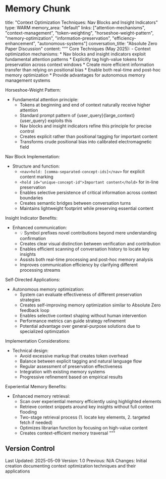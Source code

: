 # Memory Chunk

<chunk>
title: "Context Optimization Techniques: Nav Blocks and Insight Indicators"
type: WARM
memory_area: "default"
links: ["attention-mechanisms", "context-management", "token-weighting", "horseshoe-weight-pattern", "memory-optimization", "information-preservation", "efficiency-enhancement", "autonomous-systems"]
conversation_title: "Absolute Zero Paper Discussion"
content: """
Core Techniques (May 2025):
- Context optimization mechanisms:
  * Nav blocks and insight indicators exploit fundamental attention patterns
  * Explicitly tag high-value tokens for preservation across context windows
  * Create more efficient information transfer than relying on positional bias
  * Enable both real-time and post-hoc memory optimization
  * Provide advantages for autonomous memory management systems

Horseshoe-Weight Pattern:
- Fundamental attention principle:
  * Tokens at beginning and end of context naturally receive higher attention
  * Standard prompt pattern of {user_query}{large_context}{user_query} exploits this
  * Nav blocks and insight indicators refine this principle for precise control
  * Creates explicit rather than positional tagging for important content
  * Transforms crude positional bias into calibrated electromagnetic field

Nav Block Implementation:
- Structure and function:
  * ```<nav>hold: [comma-separated-concept-ids]</nav>``` for explicit content marking
  * ```<hold id="unique-concept-id">Important content</hold>``` for in-line preservation
  * Enables selective persistence of critical information across context boundaries
  * Creates semantic bridges between conversation turns
  * Maintains lightweight footprint while preserving essential content

Insight Indicator Benefits:
- Enhanced communication:
  * 💡 Symbol prefixes novel contributions beyond mere understanding confirmation
  * Creates clear visual distinction between verification and contribution
  * Enables efficient scanning of conversation history to locate key insights
  * Assists both real-time processing and post-hoc memory analysis
  * Improves communication efficiency by clarifying different processing streams

Self-Directed Applications:
- Autonomous memory optimization:
  * System can evaluate effectiveness of different preservation strategies
  * Creates self-improving memory optimization similar to Absolute Zero feedback loop
  * Enables selective context shaping without human intervention
  * Performance metrics can guide strategy refinement
  * Potential advantage over general-purpose solutions due to specialized optimization

Implementation Considerations:
- Technical design:
  * Avoid excessive markup that creates token overhead
  * Balance between explicit tagging and natural language flow
  * Regular assessment of preservation effectiveness
  * Integration with existing memory systems
  * Progressive refinement based on empirical results

Experiential Memory Benefits:
- Enhanced memory retrieval:
  * Scan over experiential memory efficiently using highlighted elements
  * Retrieve context snippets around key insights without full context flooding
  * Two-stage retrieval process (1. locate key elements, 2. targeted fetch if needed)
  * Optimizes librarian function by focusing on high-value content
  * Creates context-efficient memory traversal
"""
</chunk>

## Version Control
Last Updated: 2025-05-09
Version: 1.0
Previous: N/A
Changes: Initial creation documenting context optimization techniques and their applications
